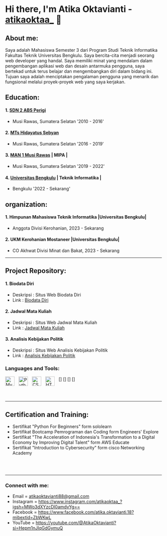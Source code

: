# Hi there, I'm Atika Oktavianti - [atikaoktaa_](https://www.instagram.com/atikaoktaa_?igsh=MWo3dXYzcDl0amdvYg==) 👋
## About me:
Saya adalah Mahasiswa Semester 3 dari Program Studi Teknik Informatika Fakultas Teknik Universitas Bengkulu.
Saya bercita-cita menjadi seorang web developer yang handal. Saya memiliki minat yang mendalam dalam pengembangan 
aplikasi web dan desain antarmuka pengguna, saya bertekad untuk terus belajar dan mengembangkan diri dalam bidang ini. Tujuan saya adalah menciptakan pengalaman pengguna yang menarik dan fungsional melalui proyek-proyek web yang saya kerjakan.

## Education:
#### 1. [SDN 2 ABS Perigi](https://data.sekolah-kita.net/sekolah/SDN%202%20ABS%20PERIGI_228778) 
   - Musi Rawas, Sumatera Selatan '2010 - 2016'
#### 2. [MTs Hidayatus Sebyan](http://hidayatussibyan98.blogspot.com/p/mts-hidayatus-sebyan.html)
   - Musi Rawas, Sumatera Selatan '2016 - 2019'
#### 3. [MAN 1 Musi Rawas](https://data.sekolah-kita.net/sekolah/MAN%201%20MUSI%20RAWAS_228503) | MIPA | 
   - Musi Rawas, Sumatera Selatan '2019 - 2022'
#### 4. [Universitas Bengkulu](https://www.unib.ac.id/) | Teknik Informatika | 
   - Bengkulu '2022 - Sekarang'

## organization:
#### 1. Himpunan Mahasiswa Teknik Informatika |Universitas Bengkulu|
   - Anggota Divisi Kerohanian, 2023 - Sekarang 
#### 2. UKM Kerohanian Mostaneer |Universitas Bengkulu|
   - CO Akhwat Divisi Minat dan Bakat, 2023 - Sekarang
---

## Project Repository:
#### 1. Biodata Diri
   - Deskripsi : Situs Web Biodata Diri
   - Link : [Biodata Diri](https://atikaoktavianti.github.io/atikaa.github.io/)
#### 2. Jadwal Mata Kuliah
   - Deskripsi : Situs Web Jadwal Mata Kuliah
   - Link : [Jadwal Mata Kuliah](https://atikaoktavianti.github.io/atikaokta2.github.io/)
#### 3. Analisis Kebijakan Politik
   - Deskripsi : Situs Web Analisis Kebijakan Politik
   - Link : [Analisis Kebijakan Politik](https://atikaoktavianti.github.io/responsiPemWeb.github.io/)

### Languages and Tools:

[<img align="left" alt="MySQL" width="30px" src="https://cdn.jsdelivr.net/gh/devicons/devicon/icons/mysql/mysql-original.svg" style="padding-right:10px;" />]
[<img align="left" alt="Python" width="30px" src="https://upload.wikimedia.org/wikipedia/commons/thumb/c/c3/Python-logo-notext.svg/110px-Python-logo-notext.svg.png?20100317150552" style="padding-right:10px;" />]
[<img align="left" alt="CSS" width="30px" src="https://github.com/AtikaOktavianti/AtikaOktavianti/assets/129755307/24700765-3e1c-48d6-aee6-9142719df696" style="padding-right:10px;" />]
[<img align="left" alt="HTML" width="30px" src="https://github.com/AtikaOktavianti/AtikaOktavianti/assets/129755307/438cd7a6-d005-4255-afc8-8b645bee0afe" style="padding-right:10px;" />]

<br />
<br />

---
## Certification and Training:
  - Sertifikat "Python For Beginners" form sololearn
  - Sertifikat Bootcamp Pemrograman dan Coding form Engineers' Explore
  - Sertifikat "The Acceleration of Indonesia's Transformation to a Digital Economy by Improving Digital Talent" form AWS Educate
  - Sertifikat "Introduction to Cybersecurity" form cisco Networking Academy

<br />
<br />

---
### Connect with me:
- Email = atikaoktavianti88@gmail.com
- Instagram = https://www.instagram.com/atikaoktaa_?igsh=MWo3dXYzcDl0amdvYg==
- Facebook = https://www.facebook.com/atika.oktavianti.18?mibextid=ZbWKwL
- YouTube = https://youtube.com/@AtikaOktavianti?si=Hepm1nJIqGdGymuQ


